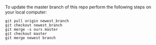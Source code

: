 To update the master branch of this repo perform the following steps on your local computer:
```
git pull origin newest_branch
git checkout newest_branch
git merge -s ours master
git checkout master
git merge newest branch
```
